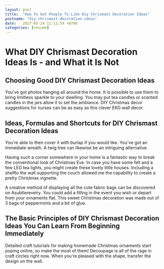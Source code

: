 ```yaml
---
layout: post
title:  "How To Get People To Like Diy Chrismast Decoration Ideas"
postname: "diy-chrismast-decoration-ideas"
date:   2017-05-24 11:11:54 +0700
categories: [resume]
---
```

What DIY Chrismast Decoration Ideas Is - and What it Is Not 
============================================================

 Choosing Good DIY Chrismast Decoration Ideas 
----------------------------------------------

You've got photos hanging all around the home. It is possible to use them to bring limitless sparkle to your dwelling. You may put tea candles or scented candles in the jars allow it to set the ambiance. DIY Christmas decor suggestions for nurses can be as easy as this clever EKG wall decor.

Ideas, Formulas and Shortcuts for DIY Chrismast Decoration Ideas 
-----------------------------------------------------------------

You're able to then cover it with burlap if you would like. You've got an immediate wreath. A twig tree can likewise be an intriguing alternative.

Having such a corner somewhere in your home is a fantastic way to break the conventional look of Christmas Eve. In case you have some felt and a few LED tea lights, you might create these lovely little houses. Including a shelfto the wall supporting the couch allowed me the capability to create a pretty Christmas vignette.

A creative method of displaying all the cute fabric bags can be discovered on Asubtlerevelry. You could add a filling in the event you wish or depart from your ornaments flat. This sweet Christmas decoration was made out of 3 bags of peppermints and a bit of glue.

 The Basic Principles of DIY Chrismast Decoration Ideas You Can Learn From Beginning Immediately 
-------------------------------------------------------------------------------------------------

Detailed craft tutorials for making homemade Christmas ornaments start poping online, so make the most of them! Decoupage is all of the rage in craft circles right now. When you're pleased with the shape, transfer the design on the wall.
